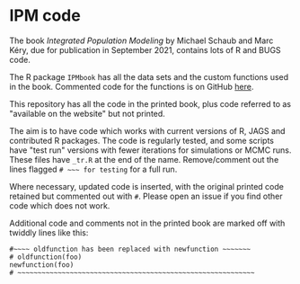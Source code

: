 # IPM code

The book *Integrated Population Modeling* by Michael Schaub and Marc Kéry, due for publication in September 2021, contains lots of R and BUGS code.

The R package `IPMbook` has all the data sets and the custom functions used in the book. Commented code for the functions is on GitHub [here](https://github.com/mikemeredith/IPMbook).

This repository has all the code in the printed book, plus code referred to as "available on the website" but not printed.

The aim is to have code which works with current versions of R, JAGS and contributed R packages. The code is regularly tested, and some scripts have "test run" versions with fewer iterations for simulations or MCMC runs. These files have `_tr.R` at the end of the name. Remove/comment out the lines flagged `# ~~~ for testing` for a full run.

Where necessary, updated code is inserted, with the original printed code retained but commented out with `#`. Please open an issue if you find other code which does not work.

Additional code and comments not in the printed book are marked off with twiddly lines like this:
```
#~~~~ oldfunction has been replaced with newfunction ~~~~~~~
# oldfunction(foo)
newfunction(foo)
# ~~~~~~~~~~~~~~~~~~~~~~~~~~~~~~~~~~~~~~~~~~~~~~~~~~~~~~~~~~~
```
